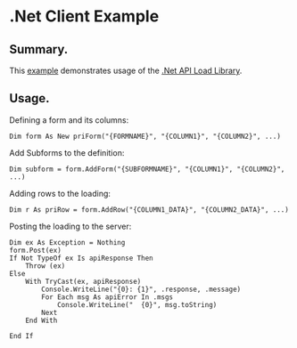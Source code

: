 <h1>.Net Client Example</h1>

<h2>Summary.</h2>
This <a href="https://github.com/SimonBarnett/apiLoad/blob/master/clientExample/Main.vb">example</a> demonstrates usage of the <a href="https://github.com/SimonBarnett/apiLoad/tree/master/apiLoad">.Net API Load Library</a>.

<h2>Usage.</h2>

Defining a form and its columns:

```Visual Basic
Dim form As New priForm("{FORMNAME}", "{COLUMN1}", "{COLUMN2}", ...)
```

Add Subforms to the definition:

```Visual Basic
Dim subform = form.AddForm("{SUBFORMNAME}", "{COLUMN1}", "{COLUMN2}", ...)
```

Adding rows to the loading:

```Visual Basic
Dim r As priRow = form.AddRow("{COLUMN1_DATA}", "{COLUMN2_DATA}", ...)
```

Posting the loading to the server:

```Visual Basic
Dim ex As Exception = Nothing
form.Post(ex)
If Not TypeOf ex Is apiResponse Then
    Throw (ex)
Else
    With TryCast(ex, apiResponse)
        Console.WriteLine("{0}: {1}", .response, .message)
        For Each msg As apiError In .msgs
            Console.WriteLine("  {0}", msg.toString)
        Next
    End With

End If
```